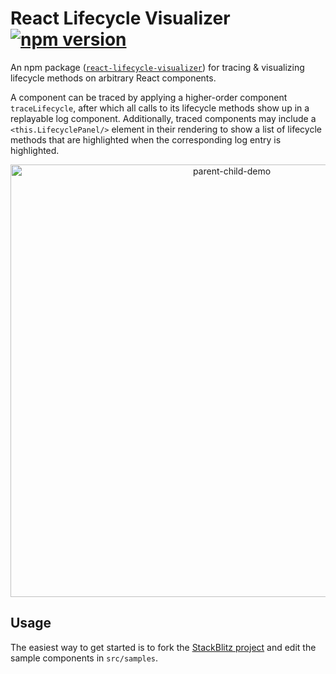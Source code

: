# React Lifecycle Visualizer [![npm version](https://badge.fury.io/js/react-lifecycle-visualizer.svg)](https://badge.fury.io/js/react-lifecycle-visualizer)

An npm package ([`react-lifecycle-visualizer`](https://www.npmjs.com/package/react-lifecycle-visualizer)) for tracing & visualizing lifecycle methods on arbitrary React components.

A component can be traced by applying a higher-order component `traceLifecycle`, after which all calls to its lifecycle methods show up in a replayable log component. Additionally, traced components may include a `<this.LifecyclePanel/>` element in their rendering to show a list of lifecycle methods that are highlighted when the corresponding log entry is highlighted.

<p align="center">
  <a href="https://stackblitz.com/github/Oblosys/react-lifecycle-visualizer/tree/master/examples/parent-child-demo">
    <!-- <img alt="react-lifecycle-visualizer" src="https://raw.githubusercontent.com/Oblosys/react-lifecycle-visualizer/master/images/parent-child-demo.gif" width="706"> -->
    <img alt="parent-child-demo" src="images/parent-child-demo.gif" width="692">
  </a>
</p>

## Usage

The easiest way to get started is to
 fork the [StackBlitz project](https://stackblitz.com/github/Oblosys/react-lifecycle-visualizer/tree/master/examples/parent-child-demo?file=src/samples/New.js) and edit the sample components in `src/samples`.
